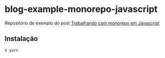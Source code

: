# blog-example-monorepo-javascript

Repositório de exemplo do post [Trabalhando com monorepo em Javascript](https://vfreitas.com.br/trabalhando-com-monorepo-em-javascript)

## Instalação

```
$ yarn
```
